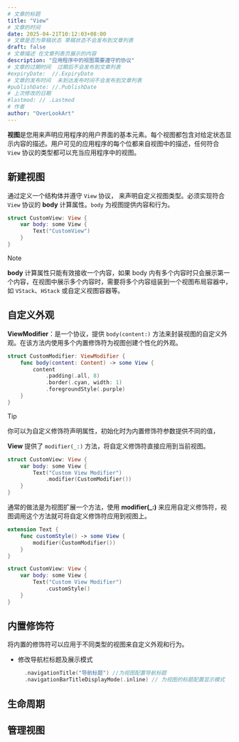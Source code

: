 ```yaml
---
# 文章的标题
title: "View"
# 文章的时间
date: 2025-04-21T10:12:03+08:00
# 文章是否为草稿状态 草稿状态不会发布到文章列表
draft: false
# 文章描述 在文章列表页展示的内容
description: "应用程序中的视图需要遵守的协议"
# 文章的过期时间  过期后不会发布到文章列表
#expiryDate:  //.ExpiryDate
# 文章的发布时间  未到达发布时间不会发布到文章列表
#publishDate: //.PublishDate
# 上次修改的日期
#lastmod: // .Lastmod
# 作者
author: "OverLookArt"
---
```


**视图**是您用来声明应用程序的用户界面的基本元素。每个视图都包含对给定状态显示内容的描述。用户可见的应用程序的每个位都来自视图中的描述，任何符合 `View` 协议的类型都可以充当应用程序中的视图。

## 新建视图

通过定义一个结构体并遵守 `View` 协议， 来声明自定义视图类型。必须实现符合 `View` 协议的 **body** 计算属性。`body` 为视图提供内容和行为。

``` Swift
struct CustomView: View {
    var body: some View {
        Text("CustomView")
    }
}
```

> [!Note]
> **body** 计算属性只能有效接收一个内容，如果 body 内有多个内容时只会展示第一个内容，在视图中展示多个内容时，需要将多个内容组装到一个视图布局容器中，如 `VStack`、`HStack` 或自定义视图容器等。

## 自定义外观

**ViewModifier**：是一个协议，提供 `body(content:)` 方法来封装视图的自定义外观。在该方法内使用多个内置修饰符为视图创建个性化的外观。

``` Swift
struct CustomModifier: ViewModifier {
    func body(content: Content) -> some View {
        content
            .padding(.all, 8)
            .border(.cyan, width: 1)
            .foregroundStyle(.purple)
    }
}
```

> [!Tip]
> 你可以为自定义修饰符声明属性，初始化时为内置修饰符参数提供不同的值，

**View** 提供了 `modifier(_:)` 方法，将自定义修饰符直接应用到当前视图。

``` Swift
struct CustomView: View {
    var body: some View {
        Text("Custom View Modifier")
            .modifier(CustomModifier())
    }
}
```

通常的做法是为视图扩展一个方法，使用 **modifier(_:)** 来应用自定义修饰符，视图调用这个方法就可将自定义修饰符应用到视图上。

``` Swift
extension Text {
    func customStyle() -> some View {
        modifier(CustomModifier())
    }
}

struct CustomView: View {
    var body: some View {
        Text("Custom View Modifier")
            .customStyle()
    }
}
```

## 内置修饰符

将内置的修饰符可以应用于不同类型的视图来自定义外观和行为。

* 修改导航栏标题及展示模式

  ``` Swift
    .navigationTitle("导航标题") //为视图配置导航标题
    .navigationBarTitleDisplayMode(.inline) // 为视图的标题配置显示模式
  ```

## 生命周期

## 管理视图

